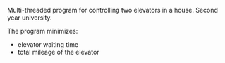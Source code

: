 Multi-threaded program for controlling two elevators in a house. Second year university.

The program minimizes:
- elevator waiting time
- total mileage of the elevator
